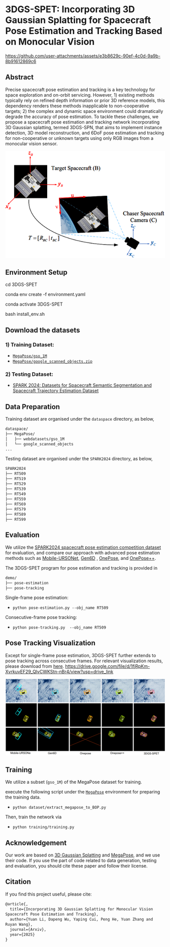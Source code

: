 # 3DGS-SPET: Incorporating 3D Gaussian Splatting for Spacecraft Pose Estimation and Tracking Based on Monocular Vision

https://github.com/user-attachments/assets/e3b8629c-90ef-4c0d-9a9b-8b91612869c6


## Abstract 
Precise spacecraft pose estimation and tracking is a key technology for space exploration and on-orbit servicing. However, 1) existing methods typically rely on refined depth information or prior 3D reference models, this dependency renders these methods inapplicable to non-cooperative targets; 2) the complex and dynamic space environment  could dramatically degrade the accuracy of pose estimation. To tackle these challenges, we propose a spacecraft pose estimation and tracking network incorporating 3D Gaussian splatting, termed 3DGS-SPN, that aims to implement instance detection, 3D model reconstruction, and 6DoF pose estimation and tracking for non-cooperative or unknown targets using only RGB images from a monocular vision sensor. 

![](visualization/Problem_Formulaion.png)

## Environment Setup 

cd 3DGS-SPET

conda env create -f environment.yaml

conda activate 3DGS-SPET

bash install_env.sh  

## Download the datasets

### 1) Training Dataset:

- [``MegaPose/gso_1M``](https://www.paris.inria.fr/archive_ylabbeprojectsdata/megapose/webdatasets/) 
- [``MegaPose/google_scanned_objects.zip``](https://www.paris.inria.fr/archive_ylabbeprojectsdata/megapose/tars/) 



### 2) Testing Dataset:
- [SPARK 2024: Datasets for Spacecraft Semantic Segmentation and Spacecraft Trajectory Estimation Dataset](https://https://cvi2.uni.lu/spark-2024-dataset/)


## Data Preparation

Training dataset are organised under the ``dataspace`` directory, as below,

```
dataspace/
├── MegaPose/
│   ├── webdatasets/gso_1M
│   └── google_scanned_objects
...
```

Testing dataset are organised under the ``SPARK2024`` directory, as below,

```
SPARK2024
├── RT509
├── RT519
├── RT529
├── RT539
├── RT549
├── RT559
├── RT569
├── RT579
├── RT589
├── RT599

```

## Evaluation

We utilize the [SPARK2024 spacecraft pose estimation competition dataset](https://https://cvi2.uni.lu/spark-2024-dataset/) for evaluation, and compare our approach with advanced pose estimation methods such as [Mobile-URSONet](https://github.com/possoj/Mobile-URSONet), [Gen6D](https://liuyuan-pal.github.io/Gen6D/) , [OnePose](https://zju3dv.github.io/onepose/), and [OnePose++](https://zju3dv.github.io/onepose_plus_plus/).

The 3DGS-SPET program for pose estimation and tracking is provided in

```
demo/
├── pose-estimation
├── pose-tracking
```

Single-frame pose estimation:
- ``python pose-estimation.py --obj_name RT509 ``

Consecutive-frame pose tracking:
- ``python pose-tracking.py  --obj_name RT509 ``


## Pose Tracking Visualization

Except for single-frame pose estimation, 3DGS-SPET further extends to pose tracking across consecutive frames.
For relevant visualization results, please download from [here](https://drive.google.com/file/d/1fjRpKm-XvrkuvEF29_QlvCWKStn-nBr4/view?usp=drive_link). 
https://drive.google.com/file/d/1fjRpKm-XvrkuvEF29_QlvCWKStn-nBr4/view?usp=drive_link

![](visualization/pose_visual1.png)

## Training
We utilize a subset (``gso_1M``) of the MegaPose dataset for training.

execute the following script under the [``MegaPose``](https://github.com/megapose6d/megapose6d?tab=readme-ov-file) environment for preparing the training data.
- ``python dataset/extract_megapose_to_BOP.py`` 

Then, train the network via
- ``python training/training.py`` 

      
## Acknowledgement
Our work are based on [3D Gaussian Splatting](https://github.com/graphdeco-inria/gaussian-splatting?tab=readme-ov-file) and [MegaPose](https://github.com/megapose6d/megapose6d), and we use their code. If you use the part of code related to data generation, testing and evaluation, you should cite these paper and follow their license.


## Citation
If you find this project useful, please cite:
```
@article{,
  title={Incorporating 3D Gaussian Splatting for Monocular Vision Spacecraft Pose Estimation and Tracking},
  author={Yuan Li, Dapeng Wu, Yaping Cui, Peng He, Yuan Zhang and Ruyan Wang},
  journal={Arxiv},
  year={2025}
}
```
